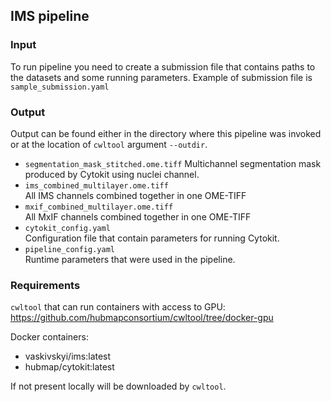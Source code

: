 ## IMS pipeline

### Input

To run pipeline you need to create a submission file that contains paths to the datasets 
and some running parameters. Example of submission file is `sample_submission.yaml` 


### Output

Output can be found either in the directory where this pipeline was invoked or 
at the location of `cwltool` argument `--outdir`. 

- `segmentation_mask_stitched.ome.tiff`
   Multichannel segmentation mask produced by Cytokit using nuclei channel. 
- `ims_combined_multilayer.ome.tiff` \
   All IMS channels combined together in one OME-TIFF
- `mxif_combined_multilayer.ome.tiff` \
   All MxIF channels combined together in one OME-TIFF
- `cytokit_config.yaml` \
   Configuration file that contain parameters for running Cytokit.
- `pipeline_config.yaml` \
   Runtime parameters that were used in the pipeline.


### Requirements

`cwltool` that can run containers with access to GPU: 
https://github.com/hubmapconsortium/cwltool/tree/docker-gpu

Docker containers:
 - vaskivskyi/ims:latest
 - hubmap/cytokit:latest

If not present locally will be downloaded by `cwltool`.
